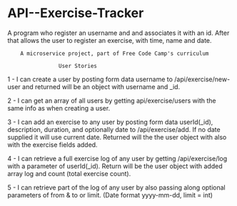 # API--Exercise-Tracker
A program who register an username and and associates it with an id. After that allows the user to register an exercise, with time, name and date.


		A microservice project, part of Free Code Camp's curriculum

					User Stories

1 - I can create a user by posting form data username to /api/exercise/new-user and returned will be an object with username and _id.

2 - I can get an array of all users by getting api/exercise/users with the same info as when creating a user.

3 - I can add an exercise to any user by posting form data userId(_id), description, duration, and optionally date to /api/exercise/add. If no date supplied it will use current date. Returned will the the user object with also with the exercise fields added.

4 - I can retrieve a full exercise log of any user by getting /api/exercise/log with a parameter of userId(_id). Return will be the user object with added array log and count (total exercise count).

5 - I can retrieve part of the log of any user by also passing along optional parameters of from & to or limit. (Date format yyyy-mm-dd, limit = int)
